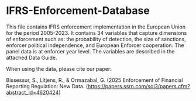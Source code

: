 # IFRS-Enforcement-Database

This file contains IFRS enforcement implementation in the European Union for the period 2005-2023. It contains 34 variables that capture dimensions of enforcement such as: the probability of detection, the size of sanctions, enforcer political independence, and European Enforcer cooperation. The panel data is at enforcer year level. The variables are described in the attached Data Guide.

When using the data, please cite our paper: 

Bissessur, S., Litjens, R., & Ormazabal, G. (2025 Enforcement of Financial Reporting Regulation: New Data. (https://papers.ssrn.com/sol3/papers.cfm?abstract_id=4620424)
